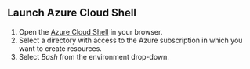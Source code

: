## Launch Azure Cloud Shell

1. Open the [Azure Cloud Shell](https://shell.azure.com/?azure-portal=true) in your browser.
1. Select a directory with access to the Azure subscription in which you want to create resources.
1. Select *Bash* from the environment drop-down.